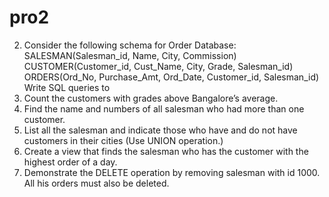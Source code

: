 # pro2
2. Consider the following schema for Order Database:
SALESMAN(Salesman_id, Name, City, Commission)
CUSTOMER(Customer_id, Cust_Name, City, Grade, Salesman_id)
ORDERS(Ord_No, Purchase_Amt, Ord_Date, Customer_id, Salesman_id)
Write SQL queries to
1. Count the customers with grades above Bangalore’s average.
2. Find the name and numbers of all salesman who had more than one customer.
3. List all the salesman and indicate those who have and do not have customers in their cities (Use UNION 
operation.)
4. Create a view that finds the salesman who has the customer with the highest order of a day.
5. Demonstrate the DELETE operation by removing salesman with id 1000. All his orders must also be 
deleted.

